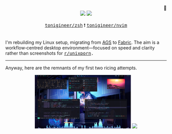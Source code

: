 <div align="right">🖕</div>

<div align="center">
    <img src="https://img.shields.io/github/last-commit/tonigineer/.dotfiles?style=for-the-badge&logo=github&color=a6da95&logoColor=D9E0EE&labelColor=302D41"/>
    <img src="https://img.shields.io/github/repo-size/tonigineer/.dotfiles?style=for-the-badge&logo=dropbox&color=7dc4e4&logoColor=D9E0EE&labelColor=302D41"/>
</div>

<br>

<div align="center">
    <a href="https://github.com/tonigineer/zsh"><kbd>tonigineer/zsh</kbd></a> ❗ <a href="https://github.com/tonigineer/nvim"><kbd>tonigineer/nvim</kbd>
    </a>
</div>

<br>

I'm rebuilding my Linux setup, migrating from [AGS](https://github.com/Aylur/ags) to [Fabric](https://github.com/Fabric-Development/fabric).
The aim is a workflow‑centred desktop environment—focused on speed and clarity rather than screenshots for <kbd><a href="https://www.reddit.com/r/unixporn">r/unixporn</a></kdb>.

<hr>

Anyway, here are the remnants of my first two ricing attempts.

<div align="center">
    <kbd><img src=.assets/impressions/legacy_first_rice.png style="width: 300px;"></kbd>
    <kbd><img src=.assets/impressions/legacy_second_rice.png style="width: 300px"></kbd>
</a></div>
